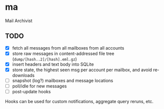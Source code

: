 ma
===============================================================================

Mail Archivist

TODO
----

- [x] fetch all messages from all mailboxes from all accounts
- [x] store raw messages in content-addressed file tree (`dump/[hash..2]/[hash].eml.gz`)
- [x] insert headers and text body into SQLite
- [x] store state, the highest seen msg per account per mailbox, and avoid re-downloads
- [ ] snapshot (log?) mailboxes and message locations
- [ ] poll/idle for new messages
- [ ] post-update hooks

Hooks can be used for custom notifications, aggregate query reruns, etc.
